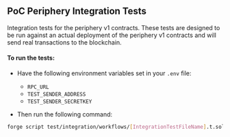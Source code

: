 ## PoC Periphery Integration Tests

Integration tests for the periphery v1 contracts. These tests are designed to be run against an actual deployment of the periphery v1 contracts and will send real transactions to the blockchain.

#### To run the tests:

- Have the following environment variables set in your `.env` file:
  - `RPC_URL`
  - `TEST_SENDER_ADDRESS`
  - `TEST_SENDER_SECRETKEY`

- Then run the following command:

```bash
forge script test/integration/workflows/[IntegrationTestFileName].t.sol:[IntegrationTestContractName] --rpc-url=$RPC_URL -vvvv --broadcast --priority-gas-price=1 --legacy
```

